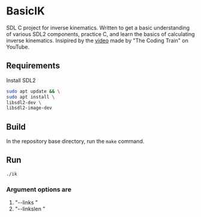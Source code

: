 # BasicIK
SDL C project for inverse kinematics.
Written to get a basic understanding of various SDL2 components, practice C, and learn the basics of calculating inverse kinematics.
Insipired by the [video](https://www.youtube.com/watch?v=hbgDqyy8bIw&ab_channel=TheCodingTrain) made by "The Coding Train" on YouTube.
## Requirements
Install SDL2  
```bash
sudo apt update && \
sudo apt install \
libsdl2-dev \
libsdl2-image-dev
```
## Build
In the repository base directory, run the `make` command.

## Run
```bash
./ik
```
### Argument options are
1. "--links <number of links>"
2. "--linkslen <pixel length of links>"
